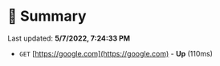 # 📖 Summary
Last updated: **5/7/2022, 7:24:33 PM**

- `GET` [https://google.com](https://google.com) - **Up** (110ms)
